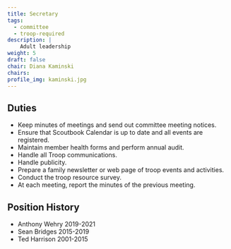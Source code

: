 ```yaml
---
title: Secretary
tags:
  - committee
  - troop-required
description: |
    Adult leadership
weight: 5
draft: false
chair: Diana Kaminski
chairs:
profile_img: kaminski.jpg
---
```


## Duties

- Keep minutes of meetings and send out committee meeting notices.
- Ensure that Scoutbook Calendar is up to date and all events are registered.
- Maintain member health forms and perform annual audit.
- Handle all Troop communications.
- Handle publicity.
- Prepare a family newsletter or web page of troop events and
  activities.
- Conduct the troop resource survey.
- At each meeting, report the minutes of the previous meeting.

## Position History

- Anthony Wehry 2019-2021
- Sean Bridges 2015-2019
- Ted Harrison 2001-2015
